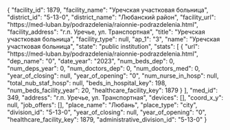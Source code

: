 {
    "facility_id": 1879,
    "facility_name": "Уречская участковая больница",
    "district_id": "5-13-0",
    "district_name": "Любанский район",
    "facility_url": "https:\/\/med-luban.by\/podrazdelenia\/raionnie-podrazdelenia.html",
    "facility_address": "г.п. Уречье, ул. Транспортная",
    "title": "Уречская участковая больница",
    "facility_type": null,
    "ap_1": "3",
    "name": "Уречская участковая больница",
    "state": "public institution",
    "stats": [
        {
            "url": "https:\/\/med-luban.by\/podrazdelenia\/raionnie-podrazdelenia.html",
            "dep_name": "0",
            "date_year": "2023",
            "num_beds_dep": 0,
            "num_deps_year": 0,
            "num_doctors_dep": 0,
            "num_doctors_med": 0,
            "year_of_closing": null,
            "year_of_opening": "0",
            "num_nurse_in_hosp": null,
            "total_nub_staf_hosp": null,
            "beds_in_hospital_key": 198,
            "num_beds_facility_year": 20,
            "healthcare_facility_key": 1879
        }
    ],
    "med_id": 349,
    "address": "г.п. Уречье, ул. Транспортная",
    "devices": [],
    "coord_x_y": null,
    "job_offers": [],
    "place_name": "Любань",
    "place_type": "city",
    "division_id": "5-13-0",
    "year_of_closing": null,
    "year_of_opening": "0",
    "healthcare_facility_key": 1879,
    "administrative_division_id": "5-13-0"
}